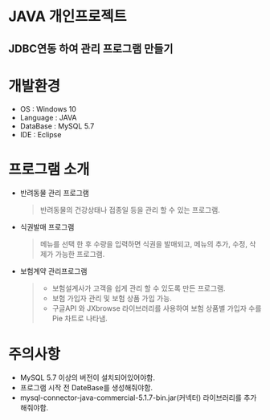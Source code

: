 JAVA 개인프로젝트
================

  JDBC연동 하여 관리 프로그램 만들기
  --------------------------------


  # 개발환경 
  * OS : Windows 10
  * Language : JAVA
  * DataBase : MySQL 5.7
  * IDE : Eclipse

  # 프로그램 소개

  * 반려동물 관리 프로그램
    > 반려동물의 건강상태나 접종일 등을 관리 할 수 있는 프로그램.

  * 식권발매 프로그램
    > 메뉴를 선택 한 후 수량을 입력하면 식권을 발매되고, 메뉴의 추가, 수정, 삭제가 가능한 프로그램.

  * 보험계약 관리프로그램
    > * 보험설계사가 고객을 쉽게 관리 할 수 있도록 만든 프로그램.
    > * 보험 가입자 관리 및 보험 상품 가입 가능.
    > * 구글API 와 JXbrowse 라이브러리를 사용하여 보험 상품별 가입자 수를 Pie 차트로 나타냄.

  # 주의사항

  * MySQL 5.7 이상의 버전이 설치되어있어야함.
  * 프로그램 시작 전 DateBase를 생성해줘야함.
  * mysql-connector-java-commercial-5.1.7-bin.jar(커넥터) 라이브러리를 추가 해줘야함.


